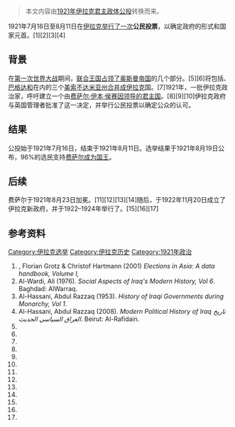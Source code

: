 > 本文内容由[1921年伊拉克君主政体公投](https://zh.wikipedia.org/wiki/1921年伊拉克君主政体公投)转换而来。


1921年7月16日至8月11日在[伊拉克举行了一次](https://zh.wikipedia.org/wiki/美索不达米亚托管地 "wikilink")**公民投票**，以确定政府的形式和国家元首。\[1\]\[2\]\[3\]\[4\]

## 背景

在[第一次世界大战](../Page/第一次世界大战.md "wikilink")期间，[联合王国占领了](https://zh.wikipedia.org/wiki/联合王国 "wikilink")[奥斯曼帝国](../Page/奥斯曼帝国.md "wikilink")的几个部分。\[5\]\[6\]将包括、[巴格达和](../Page/巴格达州.md "wikilink")在内的三个[美索不达米亚](../Page/美索不达米亚.md "wikilink")[州合并成](../Page/州_\(奥斯曼帝国\).md "wikilink")[伊拉克](../Page/伊拉克.md "wikilink")国。\[7\]1921年，一批伊拉克政治家，呼吁建立一个由[费萨尔·伊本·侯赛因领导的君主国](https://zh.wikipedia.org/wiki/费萨尔·伊本·侯赛因 "wikilink")。\[8\]\[9\]\[10\]伊拉克政府与英国管理者批准了这一决定，并举行公民投票以确定公众的认可。

## 结果

公投始于1921年7月16日，结束于1921年8月11日。选举结果于1921年8月19日公布，96%的选民支持[费萨尔成为国王](../Page/费萨尔一世.md "wikilink")。

## 后续

费萨尔于1921年8月23日加冕。\[11\]\[12\]\[13\]\[14\]随后，于1922年11月20日成立了伊拉克新政府，并于1922–1924年举行了。\[15\]\[16\]\[17\]

## 参考资料

[Category:伊拉克选举](https://zh.wikipedia.org/wiki/Category:伊拉克选举 "wikilink") [Category:伊拉克历史](https://zh.wikipedia.org/wiki/Category:伊拉克历史 "wikilink") [Category:1921年政治](https://zh.wikipedia.org/wiki/Category:1921年政治 "wikilink")

1.  , Florian Grotz & Christof Hartmann (2001) *Elections in Asia: A data handbook, Volume I,*
2.  Al-Wardi, Ali (1976). *Social Aspects of Iraq's Modern History, Vol 6*. Baghdad: AlWarraq.
3.  Al-Hassani, Abdul Razzaq (1953). *History of Iraqi Governments during Monarchy, Vol 1*.
4.  Al-Hassani, Abdul Razzaq (2008). *Modern Political History of Iraq تاريخ العراق السياسي الحديث*. Beirut: Al-Rafidain.
5.
6.
7.
8.
9.
10.
11.
12.
13.
14.
15.
16.
17.
